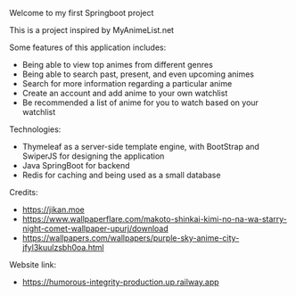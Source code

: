 Welcome to my first Springboot project

This is a project inspired by MyAnimeList.net

Some features of this application includes:

- Being able to view top animes from different genres
- Being able to search past, present, and even upcoming animes
- Search for more information regarding a particular anime
- Create an account and add anime to your own watchlist
- Be recommended a list of anime for you to watch based on your watchlist

Technologies:
- Thymeleaf as a server-side template engine, with BootStrap and SwiperJS for designing the application
- Java SpringBoot for backend
- Redis for caching and being used as a small database


Credits:
- https://jikan.moe
- https://www.wallpaperflare.com/makoto-shinkai-kimi-no-na-wa-starry-night-comet-wallpaper-upurj/download 
- https://wallpapers.com/wallpapers/purple-sky-anime-city-jfyl3kuulzsbh0oa.html

Website link:
- https://humorous-integrity-production.up.railway.app

